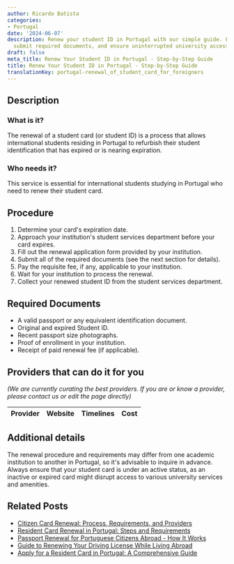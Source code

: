 ```yaml
---
author: Ricardo Batista
categories:
- Portugal
date: '2024-06-07'
description: Renew your student ID in Portugal with our simple guide. Follow the steps,
  submit required documents, and ensure uninterrupted university access.
draft: false
meta_title: Renew Your Student ID in Portugal - Step-by-Step Guide
title: Renew Your Student ID in Portugal - Step-by-Step Guide
translationKey: portugal-renewal_of_student_card_for_foreigners
---
```


## Description
### What is it?
The renewal of a student card (or student ID) is a process that allows international students residing in Portugal to refurbish their student identification that has expired or is nearing expiration. 
### Who needs it?
This service is essential for international students studying in Portugal who need to renew their student card. 

## Procedure
1. Determine your card's expiration date.
2. Approach your institution's student services department before your card expires.
3. Fill out the renewal application form provided by your institution.
4. Submit all of the required documents (see the next section for details).
5. Pay the requisite fee, if any, applicable to your institution.
6. Wait for your institution to process the renewal.
7. Collect your renewed student ID from the student services department.

## Required Documents
- A valid passport or any equivalent identification document.
- Original and expired Student ID.
- Recent passport size photographs.
- Proof of enrollment in your institution.
- Receipt of paid renewal fee (if applicable).

## Providers that can do it for you

_(We are currently curating the best providers. If you are or know a provider, please contact us or edit the page directly)_

| Provider        |     Website     |     Timelines    |       Cost      |
| --------------- | --------------- |  :-------------: | :-------------: |

## Additional details
The renewal procedure and requirements may differ from one academic institution to another in Portugal, so it's advisable to inquire in advance. Always ensure that your student card is under an active status, as an inactive or expired card might disrupt access to various university services and amenities.


## Related Posts

- [Citizen Card Renewal: Process, Requirements, and Providers](https://tramitit.com/guides/portugal/renewal_of_citizen_card/)
- [Resident Card Renewal in Portugal: Steps and Requirements](https://tramitit.com/guides/portugal/renewal_of_resident_card_for_foreign_citizens/)
- [Passport Renewal for Portuguese Citizens Abroad - How It Works](https://tramitit.com/guides/portugal/passport_renewal/)
- [Guide to Renewing Your Driving License While Living Abroad](https://tramitit.com/guides/portugal/renewal_of_driving_license/)
- [Apply for a Resident Card in Portugal: A Comprehensive Guide](https://tramitit.com/guides/portugal/request_for_resident_card_for_foreign_citizens/)